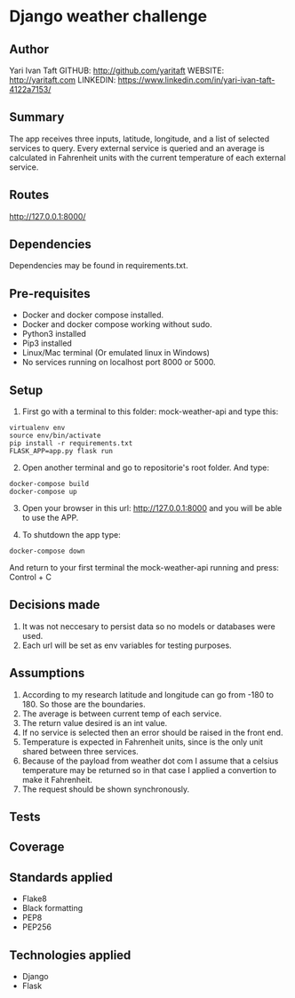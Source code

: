 # Django weather challenge

## Author

Yari Ivan Taft
GITHUB: http://github.com/yaritaft
WEBSITE: http://yaritaft.com
LINKEDIN: https://www.linkedin.com/in/yari-ivan-taft-4122a7153/

## Summary

The app receives three inputs, latitude, longitude, and a list of selected services to query.
Every external service is queried and an average is calculated in Fahrenheit units with the
current temperature of each external service.

## Routes

http://127.0.0.1:8000/

## Dependencies

Dependencies may be found in requirements.txt.

## Pre-requisites

- Docker and docker compose installed.
- Docker and docker compose working without sudo.
- Python3 installed
- Pip3 installed
- Linux/Mac terminal (Or emulated linux in Windows)
- No services running on localhost port 8000 or 5000.

## Setup

1) First go with a terminal to this folder: mock-weather-api and type this:
```
virtualenv env
source env/bin/activate
pip install -r requirements.txt
FLASK_APP=app.py flask run
```

2) Open another terminal and go to repositorie's root folder. And type:
```
docker-compose build
docker-compose up
```

3) Open your browser in this url: http://127.0.0.1:8000 and you will be able to use the APP.

4) To shutdown the app type:
```
docker-compose down
```
And return to your first terminal the mock-weather-api running and press: Control + C

## Decisions made

1) It was not neccesary to persist data so no models or databases were used.
2) Each url will be set as env variables for testing purposes.

## Assumptions

1) According to my research latitude and longitude can go from -180 to 180. So those are the boundaries.
2) The average is between current temp of each service.
3) The return value desired is an int value.
4) If no service is selected then an error should be raised in the front end.
5) Temperature is expected in Fahrenheit units, since is the only unit shared between three services.
5) Because of the payload from weather dot com I assume that a celsius temperature may be returned so in that case I applied a convertion to make it Fahrenheit.
6) The request should be shown synchronously.

## Tests

## Coverage

## Standards applied

- Flake8
- Black formatting
- PEP8
- PEP256

## Technologies applied

- Django
- Flask

